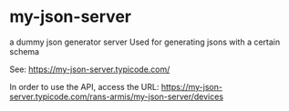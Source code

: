 # my-json-server
a dummy json generator server 
Used for generating jsons with a certain schema

See: https://my-json-server.typicode.com/

In order to use the API, access the URL:
https://my-json-server.typicode.com/rans-armis/my-json-server/devices
